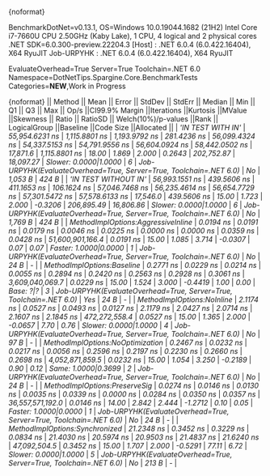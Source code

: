 {noformat}

BenchmarkDotNet=v0.13.1, OS=Windows 10.0.19044.1682 (21H2)
Intel Core i7-7660U CPU 2.50GHz (Kaby Lake), 1 CPU, 4 logical and 2 physical cores
.NET SDK=6.0.300-preview.22204.3
  [Host]     : .NET 6.0.4 (6.0.422.16404), X64 RyuJIT
  Job-URPYHK : .NET 6.0.4 (6.0.422.16404), X64 RyuJIT

EvaluateOverhead=True  Server=True  Toolchain=.NET 6.0  
Namespace=DotNetTips.Spargine.Core.BenchmarkTests  Categories=**NEW**,Work in Progress  

{noformat}
||                            Method ||          Mean ||        Error ||       StdDev ||     StdErr ||        Median ||           Min ||            Q1 ||            Q3 ||           Max ||            Op/s ||CI99.9% Margin ||Iterations ||Kurtosis ||MValue ||Skewness ||     Ratio ||  RatioSD ||  Welch(10%)/p-values ||Rank ||                                                      LogicalGroup ||Baseline ||Code Size ||Allocated ||
|                  *'IN TEST WITH IN'* | *55,954.6231 ns* | *1,115.8801 ns* | *1,193.9792 ns* | *281.4236 ns* | *56,099.4324 ns* | *54,337.5153 ns* | *54,791.9556 ns* | *56,604.0924 ns* | *58,442.0502 ns* |         *17,871.6* |  *1,115.8801 ns* |      *18.00* |    *1.869* |  *2.000* |   *0.2643* | *202,752.87* | *18,097.27* | *Slower: 0.0000|1.0000* |    *6* | *Job-URPYHK(EvaluateOverhead=True, Server=True, Toolchain=.NET 6.0)* |       *No* |   *1,053 B* |     *424 B* |
|               *'IN TEST WITHOUT IN'* | *56,993.1551 ns* |   *439.5606 ns* |   *411.1653 ns* | *106.1624 ns* | *57,046.7468 ns* | *56,235.4614 ns* | *56,654.7729 ns* | *57,301.5472 ns* | *57,578.6133 ns* |         *17,546.0* |    *439.5606 ns* |      *15.00* |    *1.723* |  *2.000* |  *-0.3206* | *206,895.49* | *16,806.86* | *Slower: 0.0000|1.0000* |    *6* | *Job-URPYHK(EvaluateOverhead=True, Server=True, Toolchain=.NET 6.0)* |       *No* |   *1,769 B* |     *424 B* |
| *MethodImplOptions:AggressiveInline* |      *0.0194 ns* |     *0.0191 ns* |     *0.0179 ns* |   *0.0046 ns* |      *0.0225 ns* |      *0.0000 ns* |      *0.0000 ns* |      *0.0359 ns* |      *0.0428 ns* | *51,600,901,166.4* |      *0.0191 ns* |      *15.00* |    *1.085* |  *3.714* |  *-0.0307* |       *0.07* |      *0.07* | *Faster: 1.0000|0.0000* |    *1* | *Job-URPYHK(EvaluateOverhead=True, Server=True, Toolchain=.NET 6.0)* |       *No* |      *24 B* |         *-* |
|         *MethodImplOptions:Baseline* |      *0.2771 ns* |     *0.0229 ns* |     *0.0214 ns* |   *0.0055 ns* |      *0.2894 ns* |      *0.2420 ns* |      *0.2563 ns* |      *0.2928 ns* |      *0.3061 ns* |  *3,609,040,069.7* |      *0.0229 ns* |      *15.00* |    *1.524* |  *3.000* |  *-0.4419* |       *1.00* |      *0.00* |             *Base: ?|?* |    *3* | *Job-URPYHK(EvaluateOverhead=True, Server=True, Toolchain=.NET 6.0)* |      *Yes* |      *24 B* |         *-* |
|         *MethodImplOptions:NoInline* |      *2.1174 ns* |     *0.0527 ns* |     *0.0493 ns* |   *0.0127 ns* |      *2.1179 ns* |      *2.0427 ns* |      *2.0714 ns* |      *2.1607 ns* |      *2.1845 ns* |    *472,272,558.4* |      *0.0527 ns* |      *15.00* |    *1.365* |  *2.000* |  *-0.0657* |       *7.70* |      *0.76* | *Slower: 0.0000|1.0000* |    *4* | *Job-URPYHK(EvaluateOverhead=True, Server=True, Toolchain=.NET 6.0)* |       *No* |      *97 B* |         *-* |
|   *MethodImplOptions:NoOptimization* |      *0.2467 ns* |     *0.0232 ns* |     *0.0217 ns* |   *0.0056 ns* |      *0.2596 ns* |      *0.2197 ns* |      *0.2230 ns* |      *0.2660 ns* |      *0.2698 ns* |  *4,052,871,859.5* |      *0.0232 ns* |      *15.00* |    *1.054* |  *3.250* |  *-0.2189* |       *0.90* |      *0.12* |   *Same: 1.0000|0.3699* |    *2* | *Job-URPYHK(EvaluateOverhead=True, Server=True, Toolchain=.NET 6.0)* |       *No* |      *24 B* |         *-* |
|      *MethodImplOptions:PreserveSig* |      *0.0274 ns* |     *0.0146 ns* |     *0.0130 ns* |   *0.0035 ns* |      *0.0339 ns* |      *0.0000 ns* |      *0.0284 ns* |      *0.0350 ns* |      *0.0357 ns* | *36,557,571,192.0* |      *0.0146 ns* |      *14.00* |    *2.842* |  *2.444* |  *-1.2712* |       *0.10* |      *0.05* | *Faster: 1.0000|0.0000* |    *1* | *Job-URPYHK(EvaluateOverhead=True, Server=True, Toolchain=.NET 6.0)* |       *No* |      *24 B* |         *-* |
|     *MethodImplOptions:Synchronized* |     *21.2348 ns* |     *0.3452 ns* |     *0.3229 ns* |   *0.0834 ns* |     *21.4030 ns* |     *20.5974 ns* |     *20.9503 ns* |     *21.4837 ns* |     *21.6240 ns* |     *47,092,504.5* |      *0.3452 ns* |      *15.00* |    *1.707* |  *2.000* |  *-0.5291* |      *77.11* |      *6.72* | *Slower: 0.0000|1.0000* |    *5* | *Job-URPYHK(EvaluateOverhead=True, Server=True, Toolchain=.NET 6.0)* |       *No* |     *213 B* |         *-* |
